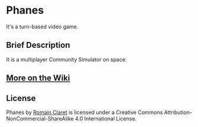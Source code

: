 # Phanes

It's a turn-based video game.

## Brief Description

It is a multiplayer Community Simulator on space.

## [More on the Wiki](https://github.com/hearc-bananas-web-dev/Phanes/wiki)

## License

Phanes by [Romain Claret](http://www.romainclaret.com) is licensed under a Creative Commons Attribution-NonCommercial-ShareAlike 4.0 International License.


